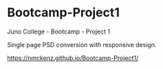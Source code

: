 # Bootcamp-Project1
Juno College - Bootcamp - Project 1

Single page PSD conversion with responsive design.

https://nmckenz.github.io/Bootcamp-Project1/
